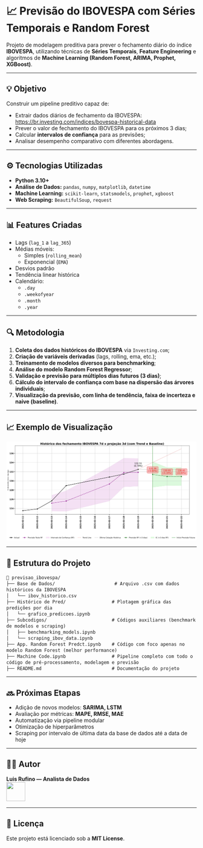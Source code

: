 
# 📈 Previsão do IBOVESPA com Séries Temporais e Random Forest

Projeto de modelagem preditiva para prever o fechamento diário do índice **IBOVESPA**, utilizando técnicas de **Séries Temporais**, **Feature Engineering** e algoritmos de **Machine Learning (Random Forest, ARIMA, Prophet, XGBoost)**.

---

## 💡 Objetivo

Construir um pipeline preditivo capaz de:
- Extrair dados diários de fechamento da IBOVESPA: https://br.investing.com/indices/bovespa-historical-data
- Prever o valor de fechamento do IBOVESPA para os próximos 3 dias;
- Calcular **intervalos de confiança** para as previsões;
- Analisar desempenho comparativo com diferentes abordagens.

---

## ⚙️ Tecnologias Utilizadas 
          
- **Python 3.10+**
- **Análise de Dados:** `pandas`, `numpy`, `matplotlib`, `datetime` 
- **Machine Learning:** `scikit-learn`, `statsmodels`, `prophet`, `xgboost`
- **Web Scraping:** `BeautifulSoup`, `request`

---

## 📊 Features Criadas

- Lags (`lag_1` a `lag_365`)
- Médias móveis:
  - Simples (`rolling_mean`)
  - Exponencial (`EMA`)
- Desvios padrão
- Tendência linear histórica
- Calendário:
  - `.day` 
  - `.weekofyear`
  - `.month`
  - `.year`


---

## 🔍 Metodologia

1. **Coleta dos dados históricos do IBOVESPA** via `Investing.com`;
2. **Criação de variáveis derivadas** (lags, rolling, ema, etc.);
3. **Treinamento de modelos diversos para benchmarking**;
4. **Análise do modelo Random Forest Regressor**;
5. **Validação e previsão para múltiplos dias futuros (3 dias)**;
6. **Cálculo do intervalo de confiança com base na dispersão das árvores individuais**;
7. **Visualização da previsão, com linha de tendência, faixa de incerteza e naive (baseline)**.

---

## 📈 Exemplo de Visualização

![plot](Historico%20de%20Pred/2025-03-20.%20-0.84.jpeg)

---

## 📁 Estrutura do Projeto

```
📂 previsao_ibovespa/
├── Base de Dados/                      # Arquivo .csv com dados históricos da IBOVESPA
│   └── ibov_historico.csv
├── Histórico de Pred/                 # Plotagem gráfica das predições por dia
│   └── grafico_predicoes.ipynb
├── Subcodigos/                        # Códigos auxiliares (benchmark de modelos e scraping)
│   ├── benchmarking_models.ipynb
│   └── scraping_ibov_data.ipynb
├── App. Random Forest Predct.ipynb    # Código com foco apenas no modelo Random Forest (melhor performance)
├── Machine Code.ipynb                 # Pipeline completo com todo o código de pré-processamento, modelagem e previsão
├── README.md                          # Documentação do projeto
```

---

## 🔜 Próximas Etapas

- Adição de novos modelos: **SARIMA, LSTM**
- Avaliação por métricas: **MAPE, RMSE, MAE**
- Automatização via pipeline modular
- Otimização de hiperparâmetros
- Scraping por intervalo de última data da base de dados até a data de hoje

---

## 👨‍💻 Autor

**Luis Rufino — Analista de Dados**  
[<img src="https://cdn.jsdelivr.net/gh/devicons/devicon@latest/icons/linkedin/linkedin-original.svg" width="50" height="50" />](https://www.linkedin.com/in/luis-henrique-rufino-2341901b2/)


---

## 📃 Licença

Este projeto está licenciado sob a **MIT License**.
